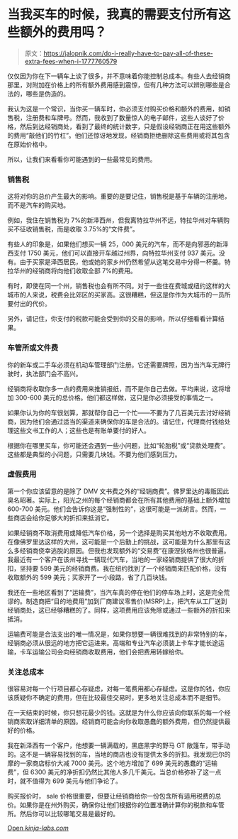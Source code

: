 # 当我买车的时候，我真的需要支付所有这些额外的费用吗？

> 原文：<https://jalopnik.com/do-i-really-have-to-pay-all-of-these-extra-fees-when-i-1777760579>

仅仅因为你在下一辆车上谈了很多，并不意味着你能控制总成本。有些人去经销商那里，对附加在价格上的所有额外费用感到震惊，但有几种方法可以辨别哪些是合法的，哪些是伪造的。



我认为这是一个常识，当你买一辆车时，你必须支付购买价格和额外的费用，如销售税，注册费和车牌号。然而，我收到了数量惊人的电子邮件，这些人谈好了价格，然后到达经销商处，看到了最终的统计数字，只是假设经销商正在用这些额外的费用“敲他们的竹杠”。他们还惊讶地发现，经销商拒绝删除这些费用或将其包含在原始价格中。

所以，让我们来看看你可能遇到的一些最常见的费用。

### 销售税

这将对你的总价产生最大的影响。重要的是要记住，销售税是基于车辆的注册地，而不是汽车的购买地。

例如，我住在销售税为 7%的新泽西州，但我离特拉华州不远，特拉华州对车辆购买不征收销售税，而是收取 3.75%的“文件费”。

有些人的印象是，如果他们想买一辆 25，000 美元的汽车，而不是向邪恶的新泽西支付 1750 美元，他们可以直接开车越过州界，向特拉华州支付 937 美元。没有。由于买家是泽西居民，他或她的家乡州仍然希望从这笔交易中分得一杯羹。特拉华州的经销商将向他们收取全部 7%的费用。

有时，即使在同一个州，销售税也会有所不同。对于一些住在费城或纽约这样的大城市的人来说，税费会比郊区的买家高。这很糟糕，但这是你作为大城市的一员所要付出的代价。

另外，请记住，你支付的税款可能会受到你的交易的影响，所以仔细看看计算结果。

### 车管所或文件费

你的新车或二手车必须在机动车管理部门注册。它还需要牌照，因为当汽车无牌行驶时，执法部门会不高兴。

经销商将收取你多一点的费用来推销报纸，而不是你自己去做。平均来说，这将增加 300-600 美元的总价格。他们都这样做，这只是你必须接受的事情之一。

如果你认为你的车很划算，那就帮你自己一个忙——不要为了几百美元去讨好经销商，因为他们会通过适当的渠道来确保你的车是合法的。请记住，代理商付钱给处理这些文书工作的人；这些也是有账单要付的好人。

根据你在哪里买车，你可能还会遇到一些小问题，比如“轮胎税”或“贷款处理费”。这些都是典型的小问题，只需要几块钱。不要为他们感到压力。

### 虚假费用

第一个你应该留意的是除了 DMV 文书费之外的“经销商费”。佛罗里达的毒贩因此臭名昭著。实际上，阳光之州的每个经销商都会在所有其他费用的基础上额外增加 600-700 美元。他们会告诉你这是“强制性的”，这很可能是一派胡言。然而，一些商店会给你足够大的折扣来抵消它。

如果经销商不取消费用或降低汽车价格，另一个选择是购买其他地方不收取费用。在像佛罗里达这样的大州，这可能是一个后勤上的挑战，这可能是为什么那里有这么多经销商侥幸逃脱的原因。但我也发现额外的“交易费”在康涅狄格州也很普遍。我最近有一个客户在该州寻找一辆现代汽车，当地的一家经销商提供了很大的折扣，坚持要 599 美元的经销商费。我在纽约找到了一个经销商来匹配价格，没有收取额外的 599 美元；买家开了一小段路，省了几百块钱。

我还在一些地区看到了“运输费”，当汽车真的停在他们的停车场上时，这是完全荒谬的。制造商把“目的地费用”加到厂商建议零售价(MSRP)上，把汽车从工厂送到经销商处，这已经够糟糕的了。同样，这项费用应该免除或通过一些额外的折扣来抵消。

运输费可能是合法支出的唯一情况是，如果你想要一辆很难找到的非常特别的车，经销商必须从很远的地方把它运进来。高端和专业汽车必须装上卡车才能长途运输，卡车运输公司会向经销商收取费用，他们会把费用转嫁给你。

### **关注总成本**

很容易对每一个行项目都心存疑虑，对每一笔费用都心存疑虑。这是你的钱，你应该质疑你不确定的费用，但在比较最佳交易时，更多地关注总成本而不是细节。

在一天结束的时候，你只想花最少的钱。这就是为什么你应该向你联系的每一个经销商索取详细清单的原因。经销商可能会向你收取愚蠢的额外费用，但仍然提供最好的价格。

我在新泽西有一个客户，他想要一辆满载的，黑底黑字的野马 GT 敞篷车，带手动的。这不是一辆容易找到的车，当地的商店也没有提供太多的折扣。我发现巴尔的摩的一家商店标价大减 7000 美元。这个地方增加了 699 美元的愚蠢的“运输费”，但 6300 美元的净折扣仍然比其他人多几千美元。当总价格弥补了这一点时，就不值得为 699 美元与他们争论了。

购买报价时， sale 价格很重要，但要让经销商给你一份包含所有适用税费的总价。如果你是在州外购买，确保你让他们根据你的位置准确计算你的税款和车管所。然后你可以比较哪笔交易是最好的。

[Open *kinja-labs.com*](http://kinja-labs.com/related-widget/?posts=1726958196,1731720732,1774425001&title=Recommended%20stories)